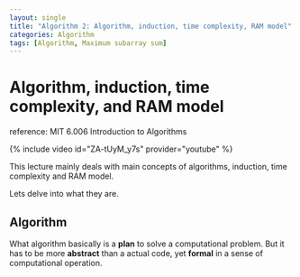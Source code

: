 ```yaml
---
layout: single
title: "Algorithm 2: Algorithm, induction, time complexity, RAM model"
categories: Algorithm
tags: [Algorithm, Maximum subarray sum]
---
```


# Algorithm, induction, time complexity, and RAM model

reference: MIT 6.006 Introduction to Algorithms

{% include video id="ZA-tUyM_y7s" provider="youtube" %}

This lecture mainly deals with main concepts of algorithms, induction, time complexity and RAM model. 

Lets delve into what they are.

## Algorithm

What algorithm basically is a **plan** to solve a computational problem.  But it has to be more **abstract** than a actual code, yet **formal** in a sense of computational operation. 



